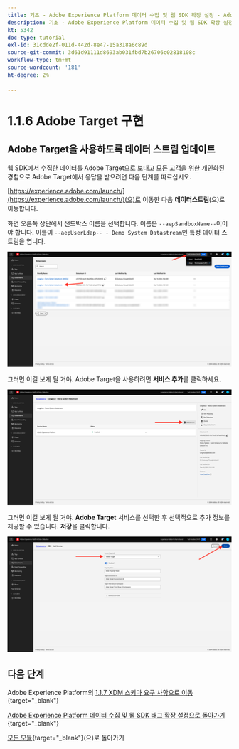 ```yaml
---
title: 기초 - Adobe Experience Platform 데이터 수집 및 웹 SDK 확장 설정 - Adobe Target 구현
description: 기초 - Adobe Experience Platform 데이터 수집 및 웹 SDK 확장 설정 - Adobe Target 구현
kt: 5342
doc-type: tutorial
exl-id: 31cdde2f-011d-442d-8e47-15a318a6c89d
source-git-commit: 3d61d91111d8693ab031fbd7b26706c02818108c
workflow-type: tm+mt
source-wordcount: '181'
ht-degree: 2%

---
```


# 1.1.6 Adobe Target 구현

## Adobe Target을 사용하도록 데이터 스트림 업데이트

웹 SDK에서 수집한 데이터를 Adobe Target으로 보내고 모든 고객을 위한 개인화된 경험으로 Adobe Target에서 응답을 받으려면 다음 단계를 따르십시오.

[https://experience.adobe.com/launch/](https://experience.adobe.com/launch/)(으)로 이동한 다음 **데이터스트림**(으)로 이동합니다.

화면 오른쪽 상단에서 샌드박스 이름을 선택합니다. 이름은 `--aepSandboxName--`이어야 합니다. 이름이 `--aepUserLdap-- - Demo System Datastream`인 특정 데이터 스트림을 엽니다.

![왼쪽 탐색에서 Edge 구성 아이콘을 클릭합니다](./images/edgeconfig1b.png)

그러면 이걸 보게 될 거야. Adobe Target을 사용하려면 **서비스 추가**&#x200B;를 클릭하세요.

![AEP 디버거](./images/aa2.png)

그러면 이걸 보게 될 거야. **Adobe Target** 서비스를 선택한 후 선택적으로 추가 정보를 제공할 수 있습니다. **저장**&#x200B;을 클릭합니다.

![AEP 디버거](./images/at1.png)

## 다음 단계

Adobe Experience Platform의 [1.1.7 XDM 스키마 요구 사항으로 이동](./ex7.md){target="_blank"}

[Adobe Experience Platform 데이터 수집 및 웹 SDK 태그 확장 설정으로 돌아가기](./data-ingestion-launch-web-sdk.md){target="_blank"}

[모든 모듈](./../../../../overview.md){target="_blank"}(으)로 돌아가기

